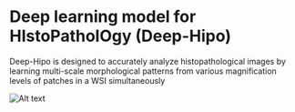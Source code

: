 # Deep learning model for HIstoPatholOgy (Deep-Hipo)
Deep-Hipo is designed to accurately analyze histopathological images by learning multi-scale morphological patterns from various magnification levels of patches in a WSI simultaneously

![Alt text](/src/Framework.png?raw=true "Framework")

